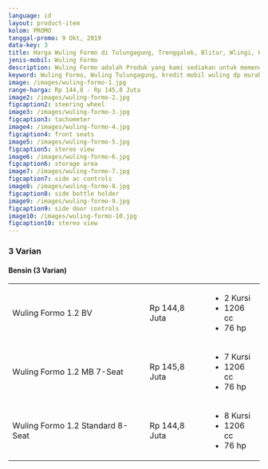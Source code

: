 ```yaml
---
language: id
layout: product-item
kolom: PROMO
tanggal-promo: 9 Okt, 2019
data-key: 3
title: Harga Wuling Formo di Tulungagung, Trenggalek, Blitar, Wlingi, Kediri, Pare dan Nganjuk
jenis-mobil: Wuling Formo
description: Wuling Formo adalah Produk yang kami sediakan untuk memenuhi kebutuhan Anda, Update PROMO, DISKON, PRODUK BARU dan HARGA TERBARU tentang Wuling Formo di sini.
keyword: Wuling Formo, Wuling Tulungagung, kredit mobil wuling dp murah, kredit dp murah wuling, mobil wulling, harga kredit wuling, wuling harga kredit, harga mobil baru wuling, wu ling confero, harga baru wuling, harga terbaru wuling, berapa harga wuling confero, harga wuling confero terbaru, bengkel resmi wuling
image: /images/wuling-formo-1.jpg
range-harga: Rp 144,8 - Rp 145,8 Juta
image2: /images/wuling-formo-2.jpg
figcaption2: steering wheel
image3: /images/wuling-formo-3.jpg
figcaption3: tachometer
image4: /images/wuling-formo-4.jpg
figcaption4: front seats
image5: /images/wuling-formo-5.jpg
figcaption5: stereo view
image6: /images/wuling-formo-6.jpg
figcaption6: storage area
image7: /images/wuling-formo-7.jpg
figcaption7: side ac controls
image8: /images/wuling-formo-8.jpg
figcaption8: side bottle holder
image9: /images/wuling-formo-9.jpg
figcaption9: side door controls
image10: /images/wuling-formo-10.jpg
figcaption10: stereo view
---
```

<amp-accordion class="border-top">
    <section>
        <h3>3 Varian</h3>
        <amp-accordion>
            <section>
                <h4>Bensin <span>(3 Varian)</span>
                </h4>
                <div class="variants-compare-list">
                    <table>
                        <tbody>
                            <tr>
                                <td>
                                    <a title="Wuling Formo 1.2 BV">Wuling Formo 1.2 BV </a>
                                </td>
                                <td>
                                    <span class="card-panel-price">Rp 144,8 Juta</span>
                                </td>
                                <td>
                                    <ul class="card-panel-list">
                                        <li>2 Kursi</li>
                                        <li>1206 cc</li>
                                        <li>76 hp</li>
                                    </ul>
                                </td>
                            </tr>
                            <tr>
                                <td>
                                    <a title="Wuling Formo  1.2 MB 7-Seat">Wuling Formo 1.2 MB 7-Seat </a>
                                </td>
                                <td>
                                    <span class="card-panel-price">Rp 145,8 Juta</span>
                                </td>
                                <td>
                                    <ul class="card-panel-list">
                                        <li>7 Kursi</li>
                                        <li>1206 cc</li>
                                        <li>76 hp</li>
                                    </ul>
                                </td>
                            </tr>
                            <tr>
                                <td>
                                    <a title="Wuling Formo 1.2 Standard 8-Seat">Wuling Formo 1.2 Standard 8-Seat </a>
                                </td>
                                <td>
                                    <span class="card-panel-price">Rp 144,8 Juta</span>
                                </td>
                                <td>
                                    <ul class="card-panel-list">
                                        <li>8 Kursi</li>
                                        <li>1206 cc</li>
                                        <li>76 hp</li>
                                    </ul>
                                </td>
                            </tr>
                        </tbody>
                    </table>
                </div>
            </section>
        </amp-accordion>
    </section>
</amp-accordion>
